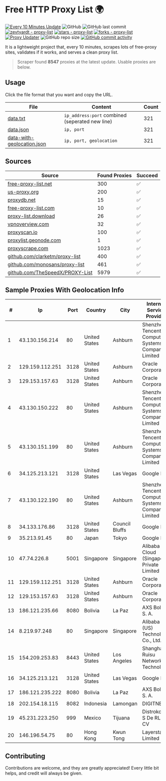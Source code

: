 
# Free HTTP Proxy List 🌍

[![Every 10 Minutes Update](https://github.com/mertguvencli/http-proxy-list/actions/workflows/main.yml/badge.svg?branch=main)](https://github.com/mertguvencli/http-proxy-list/actions/workflows/main.yml)
![GitHub](https://img.shields.io/github/license/mertguvencli/http-proxy-list)
![GitHub last commit](https://img.shields.io/github/last-commit/mertguvencli/http-proxy-list)
[![zevtyardt - proxy-list](https://img.shields.io/static/v1?label=zevtyardt&message=proxy-list&color=blue&logo=github)](https://github.com/zevtyardt/proxy-list "Go to GitHub repo")
[![stars - proxy-list](https://img.shields.io/github/stars/zevtyardt/proxy-list?style=social)](https://github.com/zevtyardt/proxy-list)
[![forks - proxy-list](https://img.shields.io/github/forks/zevtyardt/proxy-list?style=social)](https://github.com/zevtyardt/proxy-list)
[![Proxy Updater](https://github.com/zevtyardt/proxy-list/workflows/Proxy%20Updater/badge.svg)](https://github.com/zevtyardt/proxy-list/actions?query=workflow:"Proxy+Updater")
![GitHub repo size](https://img.shields.io/github/repo-size/zevtyardt/proxy-list)
[![GitHub commit activity](https://img.shields.io/github/commit-activity/m/zevtyardt/proxy-list?logo=commits)](https://github.com/zevtyardt/proxy-list/commits/main)

It is a lightweight project that, every 10 minutes, scrapes lots of free-proxy sites, validates if it works, and serves a clean proxy list.

> Scraper found **8547** proxies at the latest update. Usable proxies are below.

## Usage

Click the file format that you want and copy the URL.

|File|Content|Count|
|----|-------|-----|
|[data.txt](https://raw.githubusercontent.com/mertguvencli/http-proxy-list/main/proxy-list/data.txt)|`ip_address:port` combined (seperated new line)|321|
|[data.json](https://raw.githubusercontent.com/mertguvencli/http-proxy-list/main/proxy-list/data.json)|`ip, port`|321|
|[data-with-geolocation.json](https://raw.githubusercontent.com/mertguvencli/http-proxy-list/main/proxy-list/data-with-geolocation.json)|`ip, port, geolocation`|321|

## Sources

|Source|Found Proxies|Succeed|
|------|-------------|-------|
|[free-proxy-list.net](https://free-proxy-list.net)|300|✅|
|[us-proxy.org](https://www.us-proxy.org)|200|✅|
|[proxydb.net](http://proxydb.net)|15|✅|
|[free-proxy-list.com](https://free-proxy-list.com/?page=&port=&type%5B%5D=http&type%5B%5D=https&up_time=0&search=Search)|10|✅|
|[proxy-list.download](https://www.proxy-list.download/HTTP)|26|✅|
|[vpnoverview.com](https://vpnoverview.com/privacy/anonymous-browsing/free-proxy-servers)|32|✅|
|[proxyscan.io](https://www.proxyscan.io)|100|✅|
|[proxylist.geonode.com](https://proxylist.geonode.com/api/proxy-list?limit=300&page=1&sort_by=lastChecked&sort_type=desc&protocols=http,https)|1|✅|
|[proxyscrape.com](https://api.proxyscrape.com/v2/?request=displayproxies&protocol=http&timeout=10000&country=all&ssl=all&anonymity=all)|1023|✅|
|[github.com/clarketm/proxy-list](https://raw.githubusercontent.com/clarketm/proxy-list/master/proxy-list-raw.txt)|400|✅|
|[github.com/monosans/proxy-list](https://raw.githubusercontent.com/monosans/proxy-list/main/proxies/http.txt)|461|✅|
|[github.com/TheSpeedX/PROXY-List](https://raw.githubusercontent.com/TheSpeedX/PROXY-List/master/http.txt)|5979|✅|


## Sample Proxies With Geolocation Info

|#|Ip|Port|Country|City|Internet Service Provider|
|-|--|----|-------|----|-------------------------|
|1|43.130.156.214|80|United States|Ashburn|Shenzhen Tencent Computer Systems Company Limited|
|2|129.159.112.251|3128|United States|Ashburn|Oracle Corporation|
|3|129.153.157.63|3128|United States|Ashburn|Oracle Corporation|
|4|43.130.150.222|80|United States|Ashburn|Shenzhen Tencent Computer Systems Company Limited|
|5|43.130.151.199|80|United States|Ashburn|Shenzhen Tencent Computer Systems Company Limited|
|6|34.125.213.121|3128|United States|Las Vegas|Google LLC|
|7|43.130.122.190|80|United States|Ashburn|Shenzhen Tencent Computer Systems Company Limited|
|8|34.133.176.86|3128|United States|Council Bluffs|Google LLC|
|9|35.213.91.45|80|Japan|Tokyo|Google LLC|
|10|47.74.226.8|5001|Singapore|Singapore|Alibaba Cloud (Singapore) Private Limited|
|11|129.159.112.251|3128|United States|Ashburn|Oracle Corporation|
|12|129.153.157.63|3128|United States|Ashburn|Oracle Corporation|
|13|186.121.235.66|8080|Bolivia|La Paz|AXS Bolivia S. A.|
|14|8.219.97.248|80|Singapore|Singapore|Alibaba (US) Technology Co., Ltd.|
|15|154.209.253.83|8443|United States|Los Angeles|Shanghai Ruisu Network Technology|
|16|34.125.213.121|3128|United States|Las Vegas|Google LLC|
|17|186.121.235.222|8080|Bolivia|La Paz|AXS Bolivia S. A.|
|18|202.154.18.115|8082|Indonesia|Lamongan|DIGITNET|
|19|45.231.223.250|999|Mexico|Tijuana|Distrokom S De RL De CV|
|20|146.196.54.75|80|Hong Kong|Kwun Tong|Layerstack Limited|



## Contributing

Contributions are welcome, and they are greatly appreciated! Every
little bit helps, and credit will always be given.


